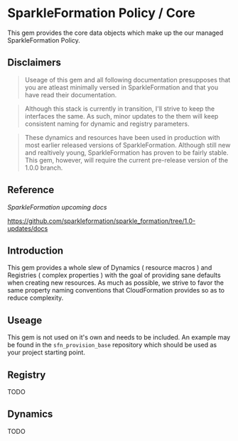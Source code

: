 # SparkleFormation Policy / Core

This gem provides the core data objects which make up the our managed SparkleFormation Policy.

## Disclaimers

> Useage of this gem and all following documentation presupposes that you are atleast minimally versed in SparkleFormation and that you have read their documentation.


> Although this stack is currently in transition, I'll strive to keep the interfaces the same. As such, minor updates to the them will keep consistent naming for dynamic and registry parameters.


> These dynamics and resources have been used in production with most earlier released versions of SparkleFormation. Although still new and realtively young, SparkleFormation has proven to be fairly stable. This gem, however, will require the current pre-release version of the 1.0.0 branch.

## Reference

*SparkleFormation upcoming docs*

https://github.com/sparkleformation/sparkle_formation/tree/1.0-updates/docs

## Introduction

This gem provides a whole slew of Dynamics ( resource macros ) and Registries ( complex properties ) with the goal of providing sane defaults when creating new resources. As much as possible, we strive to favor the same property naming conventions that CloudFormation provides so as to reduce complexity. 

## Useage

This gem is not used on it's own and needs to be included. An example may be found in the `sfn_provision_base` repository which should be used as your project starting point. 

## Registry
TODO

## Dynamics
TODO

